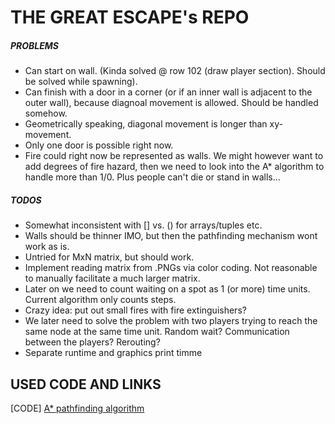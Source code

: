 # THE GREAT ESCAPE's REPO

##### PROBLEMS
- Can start on wall. (Kinda solved @ row 102 (draw player section). Should be solved while spawning).
- Can finish with a door in a corner (or if an inner wall is adjacent to the outer wall), because diagnoal movement is allowed. Should be handled somehow.
- Geometrically speaking, diagonal movement is longer than xy-movement.
- Only one door is possible right now.
- Fire could right now be represented as walls. We might however want to add degrees of fire hazard, then we need to look into the A* algorithm to handle more than 1/0. Plus people can't die or stand in walls...

##### TODOS
- Somewhat inconsistent with [] vs. () for arrays/tuples etc.
- Walls should be thinner IMO, but then the pathfinding mechanism wont work as is.
- Untried for MxN matrix, but should work.
- Implement reading matrix from .PNGs via color coding. Not reasonable to manually facilitate a much larger matrix.
- Later on we need to count waiting on a spot as 1 (or more) time units. Current algorithm only counts steps.
- Crazy idea: put out small fires with fire extinguishers?
- We later need to solve the problem with two players trying to reach the same node at the same time unit. Random wait? Communication between the players? Rerouting?
- Separate runtime and graphics print timme


## USED CODE AND LINKS
[CODE] [A* pathfinding algorithm](http://code.activestate.com/recipes/578919-python-a-pathfinding-with-binary-heap/)

